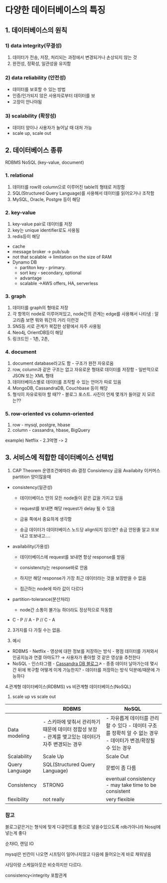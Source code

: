 ﻿
# 다양한 데이터베이스의 특징

## 1.  데이터베이스의 원칙
### 1) data integrity(무결성)
   1.  데이터가 전송, 저장, 처리되는 과정에서 변경되거나 손상되지 않는 것
   2. 완전성, 정확성, 일관성을 유지함
### 2)  data reliability (안전성)
 - 데이터를 보호할 수 있는 방법
 - 인증/인가되지 않은 사용자로부터 데이터를 보
 - 고장이 안나야됨
### 3)  scalability (확장성)
- 데이터 양이나 사용자가 늘어날 때 대처 가능
-  scale up, scale out
## 2.  데이터베이스 종류
RDBMS
NoSQL (key-value, document)
### 1.  relational
1)  데이터를 row와 column으로 이루어진 table의 형태로 저장함
2)  SQL(Structured Query Language)를 사용해서 데이터를 읽어오거나 조작함
3)  MySQL, Oracle, Postgre 등이 해당

### 2.  key-value
1. key-value pair로 데이터를 저장
2. key는 unique identifier로도 사용됨
3. redis등이 해당
- cache
- message broker → pub/sub
- not that scalable → limitation on the size of RAM
- Dynamo DB
	- partiton key - primary.
	- sort key - secondary, optional
	- advantage
	-  scalable →AWS offers, HA, serverless
### 3.  graph
1.  데이터를 graph의 형태로 저장
2.  각 항목이 node로 이루어져있고, node간의 관계는 edge를 사용해서 나타냄
 : 알고리즘 보면 뭐와 뭐간의 거리 이런것
3.  SNS등 서로 관계가 복잡한 상황에서 자주 사용됨
4.  Neo4j, OrientDB등이 해당
5.  링크드인 - 1촌, 2촌,
### 4.  document
1.  document database라고도 함 
		 -   구조가 완전 자유로움
2.  row, column과 같은 구조는 없고 자유로운 형태로 데이터를 저장함
            -   일반적으로 JSON 또는 XML 형태
3.  데이터베이스별로 데이터를 조작할 수 있는 언어가 따로 있음
4.  MongoDB, CassandraDB, Couchbase 등이 해당
5.  형식이 자유로워야 할 때??
            -   블로그 포스트. 사진이 언제 몇개가 들어갈 지 모르는??
### 5.  row-oriented vs column-oriented
1.  row - mysql, postgre, hbase
2.  column - cassandra, hbase, BigQuery

  example) Netflix - 2.3억명 -> 2

## 3.  서비스에 적합한 데이터베이스 선택법
1. CAP Theorem
운영조건에따라 db 결정
Consistency 금융
Availabity 이커머스
partition 양이많을때

- consistency(일관성)

	- 데이터베이스 안의 모든 node들이 같은 값을 가지고 있음

	- request를 보내면 해당 request가 delay 될 수 있음

	- 금융 쪽에서 중요하게 생각함

	- 송금 데이터가 데이터베이스 노드당 align되지 않으면? 송금 안된줄 알고 또보내고 또보내고….

- availability(가용성)

	- 데이터베이스에 request를 보내면 항상 response를 받음

	- consistencty는 response바로 안옴

	- 하지만 해당 response가 가장 최근 데이터라는 것을 보장받을 수 없음

	- 접근하는 node에 따라 값이 다르다

- partition-tolerance(분산처리)

	- node간 소통이 불가능 하더라도 정상적으로 작동함

- C - P // A - P // C - A

2. 3가지를 다 가질 수는 없음.

 3.  예시
  -   RDBMS - Netflix
            -   영상에 대한 정보를 저장하는 방식
            -   평점 데이터를 가져와서 인공지능과 연결 아마도?? → 사용자가 좋아할 것 같은 영상을 추천한다
  -   NoSQL - 인스타그램
            -   [Cassandra DB 블로그](https://jasonkang14.github.io/database/cassandra-db)↗️
            -   종종 데이터 날아가는데 몇시간 뒤에 복구함 어떻게 이게 가능한지?
            -   데이터를 저장하는 방식 덕분에/때문에 가능하다

4.관계형 데이터베이스(RDBMS) vs 비관계형 데이터베이스(NoSQL)

1.  scale up vs scale out

|  | RDBMS | NoSQL |
|--|--|--|
| Data modeling  | - 스키마에 맞춰서 관리하기 때문에 데이터 정합성 보장 - 관계를 맺고있는 데이터가 자주 변경되는 경우  |  - 자유롭게 데이터를 관리할 수 있다 - 데이터 구조를 정확히 알 수 없는 경우 - 데이터가 변경/확장될 수 있는 경우 |
| Scalability | Scale Up  | Scale Out  |
| Query Language   | SQL(Structured Query Language)  | 문법이 좀 다름 |
| Consistency |STRONG   | eventual consistency - may take time to be consistent  |
| flexibility |not really| very flexible   |


### 참고
블로그같은거는 형식에 맞게 다큐먼트를 통으로 넣을수있으도록 rdb가아니라 Nosql에 넣는게 좋다

순차IO, 랜덤 IO

mysql은 빈칸이 나오면 시프팅이 일어나지않고 다음에 들어오는게 바로 채워넣음

샤딩이랑 스케일아웃은 비슷하지만 다르다.

consistency<integrity 포함관계
